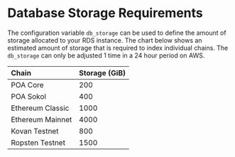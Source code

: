 # Database Storage Requirements

The configuration variable `db_storage` can be used to define the amount of storage allocated to your RDS instance. The chart below shows an estimated amount of storage that is required to index individual chains. The `db_storage` can only be adjusted 1 time in a 24 hour period on AWS.

| Chain | Storage \(GiB\) |
| :--- | :--- |
| POA Core | 200 |
| POA Sokol | 400 |
| Ethereum Classic | 1000 |
| Ethereum Mainnet | 4000 |
| Kovan Testnet | 800 |
| Ropsten Testnet | 1500 |



